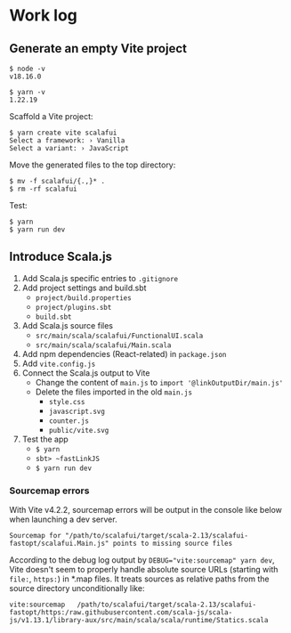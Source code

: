 # Work log

## Generate an empty Vite project

```shell
$ node -v
v18.16.0

$ yarn -v
1.22.19
```

Scaffold a Vite project:
```shell
$ yarn create vite scalafui
Select a framework: › Vanilla
Select a variant: › JavaScript
```

Move the generated files to the top directory:
```shell
$ mv -f scalafui/{.,}* .
$ rm -rf scalafui
```

Test:
```shell
$ yarn
$ yarn run dev
```

## Introduce Scala.js

1. Add Scala.js specific entries to `.gitignore`
2. Add project settings and build.sbt
    * `project/build.properties`
    * `project/plugins.sbt`
    * `build.sbt`
3. Add Scala.js source files
    * `src/main/scala/scalafui/FunctionalUI.scala`
    * `src/main/scala/scalafui/Main.scala`
4. Add npm dependencies (React-related) in `package.json`
5. Add `vite.config.js`
6. Connect the Scala.js output to Vite
    * Change the content of `main.js` to `import '@linkOutputDir/main.js'`
    * Delete the files imported in the old `main.js`
        * `style.css`
        * `javascript.svg`
        * `counter.js`
        * `public/vite.svg`
7. Test the app
    * `$ yarn`
    * `sbt> ~fastLinkJS`
    * `$ yarn run dev`

### Sourcemap errors 

With Vite v4.2.2, sourcemap errors will be output in the console like below when launching a dev server.

```
Sourcemap for "/path/to/scalafui/target/scala-2.13/scalafui-fastopt/scalafui.Main.js" points to missing source files
```

According to the debug log output by `DEBUG="vite:sourcemap" yarn dev`, Vite doesn't seem to properly handle absolute source URLs (starting with `file:`, `https:`) in *.map files. It treats sources as relative paths from the source directory unconditionally like:

```
vite:sourcemap   /path/to/scalafui/target/scala-2.13/scalafui-fastopt/https:/raw.githubusercontent.com/scala-js/scala-js/v1.13.1/library-aux/src/main/scala/scala/runtime/Statics.scala
```

